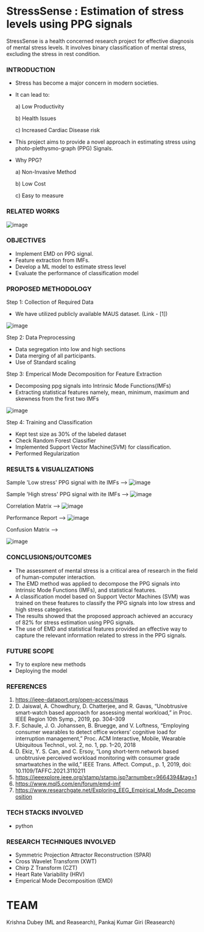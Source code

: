 # StressSense : Estimation of stress levels using PPG signals

StressSense is a health concerned research project for effective diagnosis of mental stress levels. It involves binary classification of mental stress, excluding the stress in rest condition.

### INTRODUCTION
- Stress has become a major concern in modern societies.
   
- It can lead to:
  
  a) Low Productivity

  b) Health Issues
  
  c) Increased Cardiac Disease risk
   
- This project aims to provide a novel approach in estimating stress using photo-plethysmo-graph (PPG) Signals.
   
- Why PPG?
  
  a) Non-Invasive Method

  b) Low Cost

  c) Easy to measure

### RELATED WORKS

![image](https://github.com/KD-Blitz/StressSense/assets/118080140/71a42a67-b839-412d-bb2c-ae9fce43477f)

### OBJECTIVES
- Implement EMD on PPG signal.
- Feature extraction from IMFs.
- Develop a ML model to estimate stress level 
- Evaluate the performance of classification model

### PROPOSED METHODOLOGY
Step 1: Collection of Required Data
- We have utilized publicly available MAUS dataset. (Link - [1])

![image](https://github.com/KD-Blitz/StressSense/assets/118080140/10caafc7-7a77-4184-9907-a69f42656a7b)

Step 2: Data Preprocessing
- Data segregation into low and high sections
- Data merging of all participants.
- Use of Standard scaling

Step 3: Emperical Mode Decomposition for Feature Extraction
- Decomposing ppg signals into Intrinsic Mode Functions(IMFs)
- Extracting statistical features namely, mean, minimum, maximum and skewness from the first two IMFs

![image](https://github.com/KD-Blitz/StressSense/assets/118080140/421f3d2d-fba2-46a6-a63b-e0a2556449a4)

Step 4: Training and Classification
- Kept test size as 30% of the labeled dataset
- Check Random Forest Classifier
- Implemented Support Vector Machine(SVM) for classification.
- Performed Regularization

### RESULTS & VISUALIZATIONS
Sample 'Low stress' PPG signal with ite IMFs -->
![image](https://github.com/KD-Blitz/StressSense/assets/118080140/fb0a48d7-63c1-4097-bd51-1c5141c5b540)

Sample 'High stress' PPG signal with ite IMFs -->
![image](https://github.com/KD-Blitz/StressSense/assets/118080140/41ee361e-9071-4e18-ab9a-3bdbc095f0d1)

Correlation Matrix -->
![image](https://github.com/KD-Blitz/StressSense/assets/118080140/dc3146e8-1820-409f-9844-6051712da2c0)

Performance Report -->
![image](https://github.com/KD-Blitz/StressSense/assets/118080140/95b6add9-75e9-4ee4-98b2-957cf6e1539e)

Confusion Matrix -->

![image](https://github.com/KD-Blitz/StressSense/assets/118080140/ff152121-bf9d-42b8-a54d-af44cf07a34c)

### CONCLUSIONS/OUTCOMES
- The assessment of mental stress is a critical area of research in the field of human-computer interaction.
- The EMD method was applied to decompose the PPG signals into Intrinsic Mode Functions (IMFs), and statistical features.
- A classification model based on Support Vector Machines (SVM) was trained on these features to classify the PPG signals into low stress and high stress categories.
- The results showed that the proposed approach achieved an accuracy of 82% for stress estimation using PPG signals. 
- The use of EMD and statistical features provided an effective way to capture the relevant information related to stress in the PPG signals.

### FUTURE SCOPE
- Try to explore new methods 
- Deploying the model

### REFERENCES
1) https://ieee-dataport.org/open-access/maus
2) D. Jaiswal, A. Chowdhury, D. Chatterjee, and R. Gavas, “Unobtrusive smart-watch based approach for assessing mental workload,” in Proc. IEEE Region 10th Symp., 2019, pp. 304–309
3) F. Schaule, J. O. Johanssen, B. Bruegge, and V. Loftness, “Employing consumer wearables to detect office workers’ cognitive load for interruption management,” Proc. ACM Interactive, Mobile, Wearable Ubiquitous Technol., vol. 2, no. 1, pp. 1–20, 2018
4) D. Ekiz, Y. S. Can, and C. Ersoy, “Long short-term network based unobtrusive perceived workload monitoring with consumer grade smartwatches in the wild,” IEEE Trans. Affect. Comput., p. 1, 2019, doi: 10.1109/TAFFC.2021.3110211
5) https://ieeexplore.ieee.org/stamp/stamp.jsp?arnumber=9664394&tag=1
6) https://www.mql5.com/en/forum/emd-imf
7) https://www.researchgate.net/Exploring_EEG_Empirical_Mode_Decomposition

### TECH STACKS INVOLVED
- python

### RESEARCH TECHNIQUES INVOLVED
- Symmetric Projection Attractor Reconstruction (SPAR)
- Cross Wavelet Transform (XWT)
- Chirp Z Transform (CZT)
- Heart Rate Variability (HRV) 
- Emperical Mode Decomposition (EMD)

# TEAM
Krishna Dubey (ML and Reasearch), Pankaj Kumar Giri (Reasearch)
